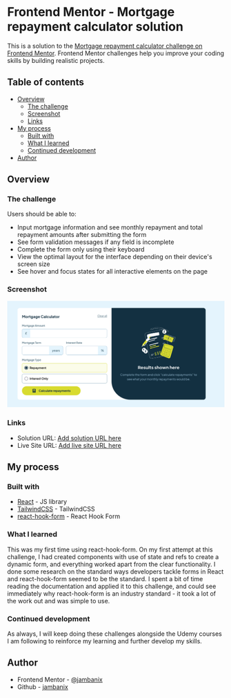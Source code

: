 # Frontend Mentor - Mortgage repayment calculator solution

This is a solution to the [Mortgage repayment calculator challenge on Frontend Mentor](https://www.frontendmentor.io/challenges/mortgage-repayment-calculator-Galx1LXK73). Frontend Mentor challenges help you improve your coding skills by building realistic projects. 

## Table of contents

- [Overview](#overview)
  - [The challenge](#the-challenge)
  - [Screenshot](#screenshot)
  - [Links](#links)
- [My process](#my-process)
  - [Built with](#built-with)
  - [What I learned](#what-i-learned)
  - [Continued development](#continued-development)
- [Author](#author)

## Overview

### The challenge

Users should be able to:

- Input mortgage information and see monthly repayment and total repayment amounts after submitting the form
- See form validation messages if any field is incomplete
- Complete the form only using their keyboard
- View the optimal layout for the interface depending on their device's screen size
- See hover and focus states for all interactive elements on the page

### Screenshot

![preview](./preview.png)

### Links

- Solution URL: [Add solution URL here](https://github.com/jambanix/frontendmentor_mortgage-repayment-calculator)
- Live Site URL: [Add live site URL here](https://jambanix.github.io/frontendmentor_mortgage-repayment-calculator/)

## My process

### Built with

- [React](https://reactjs.org/) - JS library
- [TailwindCSS](https://tailwindcss.com/) - TailwindCSS
- [react-hook-form](https://react-hook-form.com/) - React Hook Form

### What I learned

This was my first time using react-hook-form. On my first attempt at this challenge, I had created components with use of state and refs to create a dynamic form, and everything worked apart from the clear functionality. I done some research on the standard ways developers tackle forms in React and react-hook-form seemed to be the standard. I spent a bit of time reading the documentation and applied it to this challenge, and could see immediately why react-hook-form is an industry standard - it took a lot of the work out and was simple to use.

### Continued development

As always, I will keep doing these challenges alongside the Udemy courses I am following to reinforce my learning and further develop my skills.

## Author

- Frontend Mentor - [@jambanix](https://www.frontendmentor.io/profile/jambanix)
- Github - [jambanix](https://github.com/jambanix)

